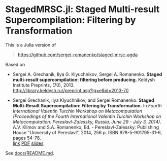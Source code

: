 # StagedMRSC.jl: Staged Multi-result Supercompilation: Filtering by Transformation

This is a Julia version of

> <https://github.com/sergei-romanenko/staged-mrsc-agda>

Based on

* Sergei A. Grechanik, Ilya G. Klyuchnikov, Sergei A. Romanenko.
__Staged multi-result supercompilation: filtering before producing.__
Keldysh Institute Preprints, (70), 2013.    
<http://library.keldysh.ru//preprint.asp?lg=e&id=2013-70>

* Sergei Grechanik, Ilya Klyuchnikov, and Sergei Romanenko.
__Staged Multi-Result Supercompilation: Filtering by Transformation.__
In *Fourth International Valentin Turchin Workshop on Metacomputation
(Proceedings of the Fourth International Valentin Turchin Workshop
on Metacomputation. Pereslavl-Zalessky, Russia, June 29 -
July 3, 2014)*.    
A.V. Klimov and S.A. Romanenko, Ed. -
Pereslavl-Zalessky: Publishing House "University of Pereslavl", 2014,
256 p. ISBN 978-5-901795-31-6, pages 54-78.    
[link](http://meta2014.pereslavl.ru/papers/papers.html)
[PDF](http://meta2014.pereslavl.ru/papers/2014_Grechanik_Klyuchnikov_Romanenko__Staged_Multi-Result_Supercompilation__Filtering_by_Transformation.pdf)
[slides](http://pat.keldysh.ru/~roman/doc/2014_Grechanik_Klyuchnikov_Romanenko__Staged_Multi-Result_Supercompilation__Filtering_by_Transformation__slides.pdf)

See [docs/README.md](docs/README.md).
